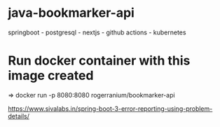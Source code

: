 # java-bookmarker-api
springboot - postgresql - nextjs - github actions - kubernetes

# Run docker container with this image created
  => docker run -p 8080:8080 rogerranium/bookmarker-api
  
  
  https://www.sivalabs.in/spring-boot-3-error-reporting-using-problem-details/
